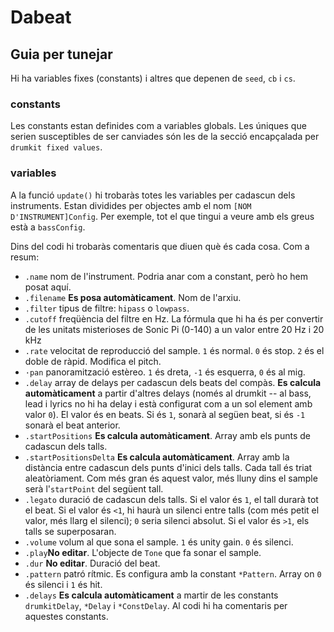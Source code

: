 # Dabeat

## Guia per tunejar

Hi ha variables fixes (constants) i altres que depenen de `seed`, `cb` i `cs`.

### constants

Les constants estan definides com a variables globals.
Les úniques que serien susceptibles de ser canviades són les de la secció encapçalada per `drumkit fixed values`.

### variables

A la funció `update()` hi trobaràs totes les variables per cadascun dels instruments. Estan dividides per objectes amb el nom `[NOM D'INSTRUMENT]Config`. Per exemple, tot el que tingui a veure amb els greus està a `bassConfig`.

Dins del codi hi trobaràs comentaris que diuen què és cada cosa. Com a resum:

- `.name` nom de l'instrument. Podria anar com a constant, però ho hem posat aquí.
- `.filename` **Es posa automàticament**. Nom de l'arxiu.
- `.filter` tipus de filtre: `hipass` o `lowpass`.
- `.cutoff` freqüència del filtre en Hz. La fórmula que hi ha és per convertir de les unitats misterioses de Sonic Pi (0-140) a un valor entre 20 Hz i 20 kHz
- `.rate` velocitat de reproducció del sample. `1` és normal. `0` és stop. `2` és el doble de ràpid. Modifica el pitch.
- `·pan` panoramització estèreo. `1` és dreta, `-1` és esquerra, `0` és al mig.
- `.delay` array de delays per cadascun dels beats del compàs. **Es calcula automàticament** a partir d'altres delays (només al drumkit -- al bass, lead i lyrics no hi ha delay i està configurat com a un sol element amb valor `0`). El valor és en beats. Si és `1`, sonarà al següen beat, si és `-1` sonarà el beat anterior.
- `.startPositions` **Es calcula automàticament**. Array amb els punts de cadascun dels talls.
- `.startPositionsDelta` **Es calcula automàticament**. Array amb la distància entre cadascun dels punts d'inici dels talls. Cada tall és triat aleatòriament. Com més gran és aquest valor, més lluny dins el sample serà l'`startPoint` del següent tall. 
- `.legato` duració de cadascun dels talls. Si el valor és `1`, el tall durarà tot el beat. Si el valor és `<1`, hi haurà un silenci entre talls (com més petit el valor, més llarg el silenci); `0` seria silenci absolut. Si el valor és `>1`, els talls se superposaran.
- `.volume` volum al que sona el sample. `1` és unity gain. `0` és silenci.
- `.play`**No editar**. L'objecte de `Tone` que fa sonar el sample. 
- `.dur` **No editar**. Duració del beat.
- `.pattern` patró rítmic. Es configura amb la constant `*Pattern`. Array on `0` és silenci i `1` és hit.
- `.delays` **Es calcula automàticament** a martir de les constants `drumkitDelay`, `*Delay` i `*ConstDelay`. Al codi hi ha comentaris per aquestes constants.
